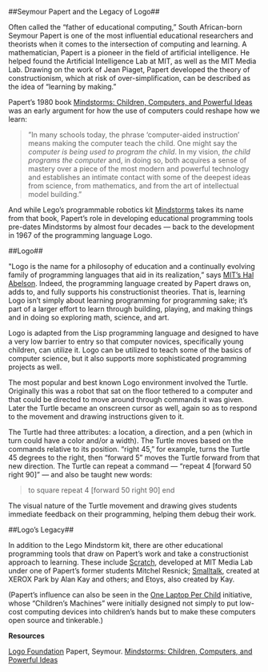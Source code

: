 ##Seymour Papert and the Legacy of Logo##

Often called the “father of educational computing,” South African-born Seymour Papert is one of the most influential educational researchers and theorists when it comes to the intersection of computing and learning. A mathematician, Papert is a pioneer in the field of artificial intelligence. He helped found the Artificial Intelligence Lab at MIT, as well as the MIT Media Lab. Drawing on the work of Jean Piaget, Papert developed the theory of constructionism, which at risk of over-simplification, can be described as the idea of “learning by making.” 

Papert’s 1980 book [Mindstorms: Children, Computers, and Powerful Ideas](http://books.google.com/books/about/Mindstorms.html?id=HhIEAgUfGHwC) was an early argument for how the use of computers could reshape how we learn:

>”In many schools today, the phrase ‘computer-aided instruction’ means making the computer teach the child. One might say the *computer is being used to program the child*. In my vision, *the child programs the computer* and, in doing so, both acquires a sense of mastery over a piece of the most modern and powerful technology and establishes an intimate contact with some of the deepest ideas from science, from mathematics, and from the art of intellectual model building.”

And while Lego’s programmable robotics kit [Mindstorms](http://mindstorms.lego.com/en-us/Default.aspx) takes its name from that book, Papert’s role in developing educational programming tools pre-dates Mindstorms by almost four decades — back to the development in 1967 of the programming language Logo.

##Logo##

"Logo is the name for a philosophy of education and a continually evolving family of programming languages that aid in its realization,” says [MIT’s Hal Abelson](http://el.media.mit.edu/logo-foundation/logo/index.html). Indeed, the programming language created by Papert draws on, adds to, and fully supports his constructionist theories. That is, learning Logo isn’t simply about learning programming for programming sake; it’s part of a larger effort to learn through building, playing, and making things and in doing so exploring math, science, and art.

Logo is adapted from the Lisp programming language and designed to have a very low barrier to entry so that computer novices, specifically young children, can utilize it. Logo can be utilized to teach some of the basics of computer science, but it also supports more sophisticated programming projects as well.

The most popular and best known Logo environment involved the Turtle. Originally this was a robot that sat on the floor tethered to a computer and that could be directed to move around through commands it was given. Later the Turtle became an onscreen cursor as well, again so as to respond to the movement and drawing instructions given to it.  

The Turtle had three attributes: a location, a direction, and a pen (which in turn could have a color and/or a width). The Turtle moves based on the commands relative to its position.  “right 45,” for example, turns the Turtle 45 degrees to the right, then “forward 5” moves the Turtle forward from that new direction. The Turtle can repeat a command — “repeat 4 [forward 50 right 90]” — and also be taught new words:

>to square
repeat 4 [forward 50 right 90]
end

The visual nature of the Turtle movement and drawing gives students immediate feedback on their programming, helping them debug their work.

##Logo’s Legacy##

In addition to the Lego Mindstorm kit, there are other educational programming tools that draw on Papert’s work and take a constructionist approach to learning. These include [Scratch](http://scratch.mit.edu), developed at MIT Media Lab under one of Papert’s former students Mitchel Resnick; [Smalltalk](http://www.smalltalk.org/main/), created at XEROX Park by Alan Kay and others; and Etoys, also created by Kay.

(Papert’s influence can also be seen in the [One Laptop Per Child](http://laptop.org) initiative, whose “Children’s Machines” were initially designed not simply to put low-cost computing devices into children’s hands but to make these computers open source and tinkerable.)

**Resources**

[Logo Foundation](http://el.media.mit.edu/logo-foundation/)
Papert, Seymour. [Mindstorms: Children, Computers, and Powerful Ideas](http://books.google.com/books/about/Mindstorms.html?id=HhIEAgUfGHwC) 

 